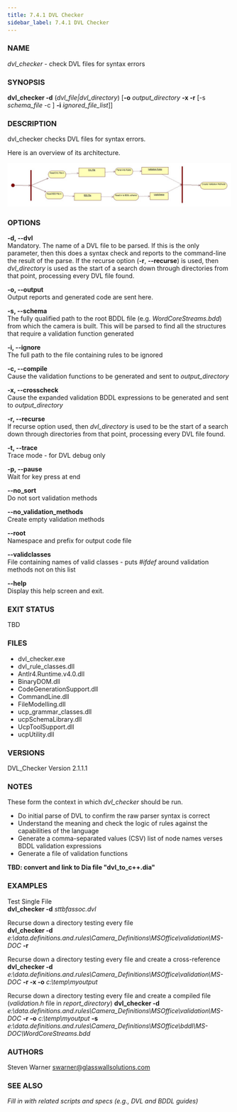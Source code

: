 ```yaml
---
title: 7.4.1 DVL Checker
sidebar_label: 7.4.1 DVL Checker
---
```


### **NAME**
*dvl_checker* - check DVL files for syntax errors

### **SYNOPSIS**
**dvl_checker -d** \(*dvl_file|dvl_directory*\) \[**-o** *output_directory* **-x -r** \[-s *schema_file* -c \] **-i** *ignored_file_list*\]\]  

### **DESCRIPTION**
dvl_checker checks DVL files for syntax errors.

Here is an overview of its architecture.

![Alt BuildValidationCppFiles](dvloverview.jpg) 

### **OPTIONS**

  **-d, --dvl**  
Mandatory. The name of a DVL file to be parsed. If this is the only parameter, then this does a syntax check and reports to the command-line the result of the parse.  If the recurse option (**-r**, **--recurse**) is used, then *dvl_directory* is used as the start of a search down through directories from that point, processing every DVL file found.

  **-o, --output**  
  Output reports and generated code are sent here.

  **-s, --schema**  
The fully qualified path to the root BDDL file (e.g. *WordCoreStreams.bdd*) from which the camera is built. This will be parsed to find all the structures that require a validation function generated

  **-i, --ignore**  
  The full path to the file containing rules to be ignored

  **-c, --compile**  
  Cause the validation functions to be  generated and sent to *output_directory*

  **-x, --crosscheck**  
  Cause the expanded validation BDDL expressions to be generated and sent to *output_directory*

  **-r, --recurse**  
If recurse option used, then *dvl_directory* is used to be the start of a search down through directories from that point, processing every DVL file found.

**-t, --trace**  
Trace mode - for DVL debug only

**-p, --pause**  
Wait for key press at end

**--no_sort**  
Do not sort validation methods

**--no_validation_methods**  
Create empty validation methods

**--root**  
Namespace and prefix for output code file

**--validclasses**  
File containing names of valid classes - puts *#ifdef* around validation methods not on this list

**--help**  
Display this help screen and exit.

### **EXIT STATUS**
TBD

### **FILES**

* dvl_checker.exe
* dvl_rule_classes.dll
* Antlr4.Runtime.v4.0.dll
* BinaryDOM.dll
* CodeGenerationSupport.dll
* CommandLine.dll
* FileModelling.dll
* ucp_grammar_classes.dll
* ucpSchemaLibrary.dll
* UcpToolSupport.dll
* ucpUtility.dll

### **VERSIONS**
DVL_Checker Version  2.1.1.1  

### **NOTES**
These form the context in which *dvl_checker* should be run.

* Do initial parse of DVL to confirm the raw parser syntax is correct
* Understand the meaning and check the logic of rules against the capabilities of the language
* Generate a comma-separated values (CSV) list of node names verses BDDL validation expressions
* Generate a file of validation functions

**TBD: convert and link to Dia file "dvl_to_c++.dia"**

### **EXAMPLES**

Test Single File  
**dvl_checker -d** *sttbfassoc.dvl*

Recurse down a directory testing every file  
**dvl_checker -d** *e:\\data.definitions.and.rules\\Camera_Definitions\\MSOffice\\validation\\MS-DOC* **-r**

Recurse down a directory testing every file and create a cross-reference  
**dvl_checker -d** *e:\\data.definitions.and.rules\\Camera_Definitions\\MSOffice\\validation\\MS-DOC* **-r -x -o** *c:\\temp\\myoutput*  

Recurse down a directory testing every file and create a compiled file (*validation.h* file in *report_directory*)
**dvl_checker -d** *e:\\data.definitions.and.rules\\Camera_Definitions\\MSOffice\\validation\\MS-DOC* **-r -o** *c:\\temp\\myoutput* **-s** *e:\\data.definitions.and.rules\\Camera_Definitions\\MSOffice\\bddl\\MS-DOC\\WordCoreStreams.bdd*  

### **AUTHORS**
Steven Warner <swarner@glasswallsolutions.com>

### SEE ALSO
*Fill in with related scripts and specs (e.g., DVL and BDDL guides)*